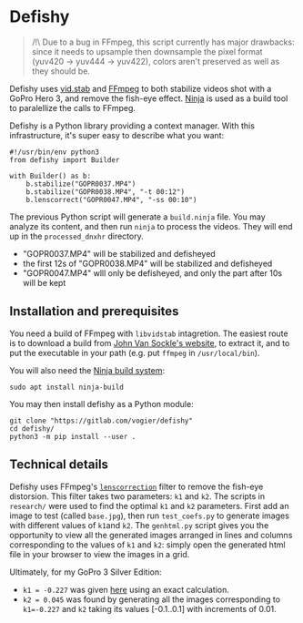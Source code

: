 # Defishy

> /!\ Due to a bug in FFmpeg, this script currently has major drawbacks: since it needs to upsample then downsample the pixel format (yuv420 -> yuv444 -> yuv422), colors aren't preserved as well as they should be.


Defishy uses [vid.stab](https://github.com/georgmartius/vid.stab) and [FFmpeg](https://ffmpeg.org/) to both stabilize videos shot with a GoPro Hero 3, and remove the fish-eye effect. [Ninja](https://ninja-build.org/) is used as a build tool to paralellize the calls to FFmpeg.

Defishy is a Python library providing a context manager. With this infrastructure, it's super easy to describe what you want:
```python3
#!/usr/bin/env python3
from defishy import Builder

with Builder() as b:
    b.stabilize("GOPR0037.MP4")
    b.stabilize("GOPR0038.MP4", "-t 00:12")
    b.lenscorrect("GOPR0047.MP4", "-ss 00:10")
```

The previous Python script will generate a `build.ninja` file. You may analyze its content, and then run `ninja` to process the videos. They will end up in the `processed_dnxhr` directory.

* "GOPR0037.MP4" will be stabilized and defisheyed
* the first 12s of "GOPR0038.MP4" will be stabilized and defisheyed
* "GOPR0047.MP4" wlll only be defisheyed, and only the part after 10s will be kept

## Installation and prerequisites

You need a build of FFmpeg with `libvidstab` intagretion. The easiest route is to download a build from [John Van Sockle's website](https://johnvansickle.com/ffmpeg/), to extract it, and to put the executable in your path (e.g. put `ffmpeg` in `/usr/local/bin`).

You will also need the [Ninja build system](https://ninja-build.org/):
```
sudo apt install ninja-build
```

You may then install defishy as a Python module:
```console
git clone "https://gitlab.com/vogier/defishy"
cd defishy/
python3 -m pip install --user .
```


## Technical details

Defishy uses FFmpeg's [`lenscorrection`](https://ffmpeg.org/ffmpeg-filters.html#lenscorrection) filter to remove the fish-eye distorsion. This filter takes two parameters: `k1` and `k2`. The scripts in `research/` were used to find the optimal `k1` and `k2` parameters. First add an image to test (called `base.jpg`), then run `test_coefs.py` to generate images with different values of `k1`and `k2`. The `genhtml.py` script gives you the opportunity to view all the generated images arranged in lines and columns corresponding to the values of `k1` and `k2`: simply open the generated html file in your browser to view the images in a grid.

Ultimately, for my GoPro 3 Silver Edition:

* `k1 = -0.227` was given [here](https://stackoverflow.com/questions/30832248/is-there-a-way-to-remove-gopro-fisheye-using-ffmpeg/40659507) using an exact calculation.
* `k2 = 0.045` was found by generating all the images corresponding to `k1=-0.227` and `k2` taking its values [-0.1..0.1] with increments of 0.01.

